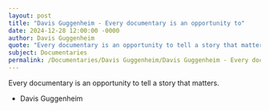 ```yaml
---
layout: post
title: "Davis Guggenheim - Every documentary is an opportunity to"
date: 2024-12-28 12:00:00 -0000
author: Davis Guggenheim
quote: "Every documentary is an opportunity to tell a story that matters."
subject: Documentaries
permalink: /Documentaries/Davis Guggenheim/Davis Guggenheim - Every documentary is an opportunity to
---
```


Every documentary is an opportunity to tell a story that matters.

- Davis Guggenheim
